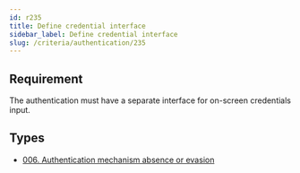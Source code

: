 ```yaml
---
id: r235
title: Define credential interface
sidebar_label: Define credential interface
slug: /criteria/authentication/235
---
```


## Requirement

The authentication must have a separate interface for on-screen credentials
input.

## Types

- [006. Authentication mechanism absence or evasion](https://docs.fluidattacks.com/types/006)
